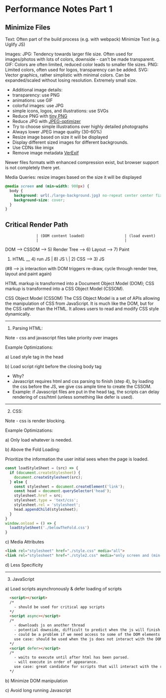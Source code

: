 # Performance Notes Part 1

## Minimize Files

Text:
Often part of the build process (e.g. with webpack)
Minimize Text (e.g. Uglify JS)

Images:
  JPG:
    Tendency towards larger file size. Often used for images/photos with lots of colors, downside - can't be made transparent.
  GIF:
    Colors are often limited, reduced color leads to smaller file sizes.
  PNG:
    Limited colors, often used for logos, transparency can be added.
  SVG:
    Vector graphics, rather simplistic with minimal colors. Can be expanded/scaled without losing resolution. Extremely small size.

- Additional image details:
- transparency: use PNG
- animations: use GIF
- colorful images: use JPG
- simple icons, logos, and illustrations: use SVGs
- Reduce PNG with [tiny PNG](https://tinypng.com/)
- Reduce JPG with [JPEG-optimizer](http://jpeg-optimizer.com/)
- Try to choose simple illustrations over highly detailed photographs
- Always lower JPEG image quality (30-60%)
- Resize image based on size it will be displayed
- Display different sized images for different backgrounds.
- Use CDNs like imigx
- Remove image metadata [VerExif](https://www.verexif.com/en/)

Newer files formats with enhanced compression exist, but browser support is not completely there yet.

Media Queries: resize images based on the size it will be displayed

```css
@media screen and (min-width: 900px) {
  body {
    background: url(./large-background.jpg) no-repeat center center fixed;
    background-size: cover;
  }
}
```

## Critical Render Path

                  | (DOM content loaded)                  | (load event)
                  |                                       |
DOM --> CSSOM --> 5) Render Tree --> 6) Layout --> 7) Paint
1) HTML        __ 4) run JS                               | 8) JS
  \           |
   2) CSS --> 3) JS

(#8 --> js interaction with DOM triggers re-draw, cycle through render tree, layout and paint again)

HTML markup is transformed into a Document Object Model (DOM); CSS markup is transformed into a CSS Object Model (CSSOM).

CSS Object Model (CSSOM) The CSS Object Model is a set of APIs allowing the manipulation of CSS from JavaScript. It is much like the DOM, but for the CSS rather than the HTML. It allows users to read and modify CSS style dynamically.

-------------------------------

1. Parsing HTML:

Note - css and javascript files take priority over images

Example Optimizations:

a) Load style tag in the head

b) Load script right before the closing body tag

- Why?
- Javascript requires html and css parsing to finish (step 4), by loading the css before the JS, we give css ample time to create the CSSOM.
- Example: if Javascript files are put in the head tag, the scripts can delay rendering of css/html (unless something like defer is used).

-------------------------------

2. CSS:

Note - css is render blocking.

Example Optimizations:

a) Only load whatever is needed.

b) Above the Fold Loading:

Prioritize the information the user initial sees when the page is loaded.

```js
const loadStyleSheet = (src) => {
  if (document.createStylesheet) {
    document.createStylesheet(src);
  } else {
    const stylesheet = document.createElement('link');
    const head = document.querySelector('head');
    stylesheet.href = src;
    stylesheet.type = 'text/css';
    stylesheet.rel = 'stylesheet';
    head.appendChild(stylesheet);
  }
}
window.onload = () => {
  loadStyleSheet('./belowTheFold.css')
}
```

c) Media Attributes

```html
<link rel="stylesheet" href="./style.css" media="all">
<link rel="stylesheet" href="./style2.css" media="only screen and (min-width: 500px)">
```

d) Less Specificity

-------------------------------

3. JavaScript

a) Load scripts asynchronously & defer loading of scripts

```html
  <script></script>
  /*
    - should be used for critical app scripts
  */
  <script async></script>
  /*
    - downloads js on another thread
    - potential downside, difficult to predict when the js will finish loading
    - could be a problem if we need access to some of the DOM elements in the js.
    use case: should be used when the js does not interact with the DOM/is not essential to the user experience.
  */
  <script defer></script>
  /*
    - waits to execute until after html has been parsed.
    - will execute in order of appearance.
    use case: great candidate for scripts that will interact with the render tree, but do not interact with the "above the fold" content.
  */
```

b) Minimize DOM manipulation

c) Avoid long running Javascript
